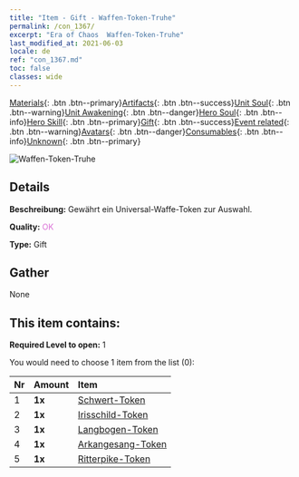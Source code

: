 ```yaml
---
title: "Item - Gift - Waffen-Token-Truhe"
permalink: /con_1367/
excerpt: "Era of Chaos  Waffen-Token-Truhe"
last_modified_at: 2021-06-03
locale: de
ref: "con_1367.md"
toc: false
classes: wide
---
```

 [Materials](/ItemsDE/){: .btn .btn--primary}[Artifacts](/ItemsDE/Artifacts/){: .btn .btn--success}[Unit Soul](/ItemsDE/UnitSoul/){: .btn .btn--warning}[Unit Awakening](/ItemsDE/UnitAwakening/){: .btn .btn--danger}[Hero Soul](/ItemsDE/HeroSoul/){: .btn .btn--info}[Hero Skill](/ItemsDE/HeroSkill/){: .btn .btn--primary}[Gift](/ItemsDE/Gift/){: .btn .btn--success}[Event related](/ItemsDE/Events/){: .btn .btn--warning}[Avatars](/ItemsDE/Avatars/){: .btn .btn--danger}[Consumables](/ItemsDE/Consumables/){: .btn .btn--info}[Unknown](/ItemsDE/Unknown/){: .btn .btn--primary}

 ![Waffen-Token-Truhe](/images/t/i_906044.png)

## Details
 **Beschreibung:** Gewährt ein Universal-Waffe-Token zur Auswahl.

 **Quality:** <span style="color: #DA70D6">OK</span>

 **Type:** Gift

## Gather

  None

## This item contains:

 **Required Level to open:** 1

 You would need to choose 1 item from the list (0):

  | Nr | Amount |     Item    |
  |:---|:-------|:------------|
  | 1 |  **1x** | [Schwert-Token](/ItemsDE/con_912/) |  | 
  | 2 |  **1x** | [Irisschild-Token](/ItemsDE/con_913/) |  | 
  | 3 |  **1x** | [Langbogen-Token](/ItemsDE/con_914/) |  | 
  | 4 |  **1x** | [Arkangesang-Token](/ItemsDE/con_915/) |  | 
  | 5 |  **1x** | [Ritterpike-Token](/ItemsDE/con_916/) |  | 
